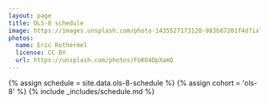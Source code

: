 ```yaml
---
layout: page
title: OLS-8 schedule
image: https://images.unsplash.com/photo-1435527173128-983b87201f4d?ixlib=rb-1.2.1&ixid=eyJhcHBfaWQiOjEyMDd9&auto=format&fit=crop&w=1047&q=80
photos:
  name: Eric Rothermel
  license: CC BY
  url: https://unsplash.com/photos/FoKO4DpXamQ
---
```


{% assign schedule = site.data.ols-8-schedule %}
{% assign cohort = 'ols-8' %}
{% include _includes/schedule.md %}

